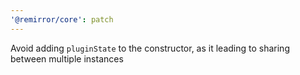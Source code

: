 ```yaml
---
'@remirror/core': patch
---
```


Avoid adding `pluginState` to the constructor, as it leading to sharing between multiple instances
